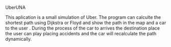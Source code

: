 UberUNA

This aplication is a small simulation of Uber. The program can calculte the shortest path using Dijkstra or Floyd and show the path in the map and a car to the user .
During the process of the car to arrives the destination place the user can play placing accidents and the car will recalculate the path dynamically.
